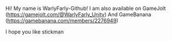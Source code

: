 Hi! My name is WarlyFarly-Github!
I am also available on GameJolt (https://gamejolt.com/@WarlyFarly_Unity)
And GameBanana (https://gamebanana.com/members/2276949)

I hope you like stickman

